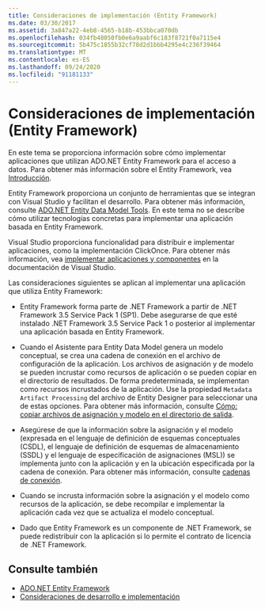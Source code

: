 ```yaml
---
title: Consideraciones de implementación (Entity Framework)
ms.date: 03/30/2017
ms.assetid: 3a847a22-4eb8-4565-b18b-453bbca070db
ms.openlocfilehash: 034fb48050fb0e6a9aabf6c183f8721f0a7115e4
ms.sourcegitcommit: 5b475c1855b32cf78d2d1bbb4295e4c236f39464
ms.translationtype: MT
ms.contentlocale: es-ES
ms.lasthandoff: 09/24/2020
ms.locfileid: "91181133"
---
```

# <a name="deployment-considerations-entity-framework"></a>Consideraciones de implementación (Entity Framework)

En este tema se proporciona información sobre cómo implementar aplicaciones que utilizan ADO.NET Entity Framework para el acceso a datos. Para obtener más información sobre el Entity Framework, vea [Introducción](getting-started.md).  
  
 Entity Framework proporciona un conjunto de herramientas que se integran con Visual Studio y facilitan el desarrollo. Para obtener más información, consulte [ADO.NET Entity Data Model Tools](/previous-versions/dotnet/netframework-4.0/bb399249(v=vs.100)). En este tema no se describe cómo utilizar tecnologías concretas para implementar una aplicación basada en Entity Framework.  
  
 Visual Studio proporciona funcionalidad para distribuir e implementar aplicaciones, como la implementación ClickOnce. Para obtener más información, vea [implementar aplicaciones y componentes](/visualstudio/deployment/deploying-applications-services-and-components) en la documentación de Visual Studio.  
  
 Las consideraciones siguientes se aplican al implementar una aplicación que utiliza Entity Framework:  
  
- Entity Framework forma parte de .NET Framework a partir de .NET Framework 3.5 Service Pack 1 (SP1). Debe asegurarse de que esté instalado .NET Framework 3.5 Service Pack 1 o posterior al implementar una aplicación basada en Entity Framework.  
  
- Cuando el Asistente para Entity Data Model genera un modelo conceptual, se crea una cadena de conexión en el archivo de configuración de la aplicación. Los archivos de asignación y de modelo se pueden incrustar como recursos de aplicación o se pueden copiar en el directorio de resultados. De forma predeterminada, se implementan como recursos incrustados de la aplicación. Use la propiedad `Metadata Artifact Processing` del archivo de Entity Designer para seleccionar una de estas opciones. Para obtener más información, consulte [Cómo: copiar archivos de asignación y modelo en el directorio de salida](/previous-versions/dotnet/netframework-4.0/cc716709(v=vs.100)).  
  
- Asegúrese de que la información sobre la asignación y el modelo (expresada en el lenguaje de definición de esquemas conceptuales (CSDL), el lenguaje de definición de esquemas de almacenamiento (SSDL) y el lenguaje de especificación de asignaciones (MSL)) se implementa junto con la aplicación y en la ubicación especificada por la cadena de conexión. Para obtener más información, consulte [cadenas de conexión](connection-strings.md).  
  
- Cuando se incrusta información sobre la asignación y el modelo como recursos de la aplicación, se debe recompilar e implementar la aplicación cada vez que se actualiza el modelo conceptual.  
  
- Dado que Entity Framework es un componente de .NET Framework, se puede redistribuir con la aplicación si lo permite el contrato de licencia de .NET Framework.  
  
## <a name="see-also"></a>Consulte también

- [ADO.NET Entity Framework](index.md)
- [Consideraciones de desarrollo e implementación](development-and-deployment-considerations.md)
